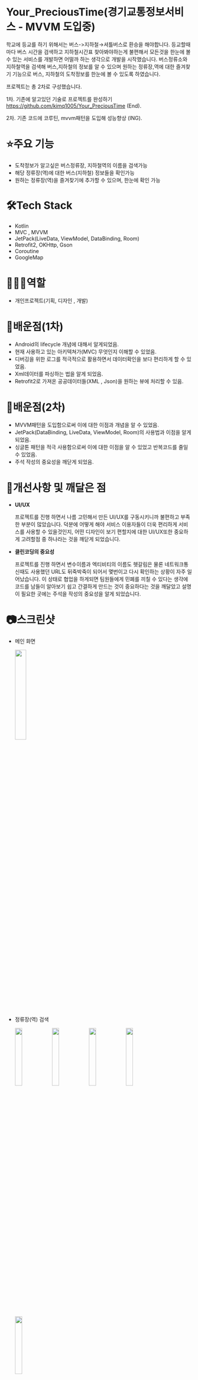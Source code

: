 # Your_PreciousTime(경기교통정보서비스 - MVVM 도입중)

학교에 등교를 하기 위해서는 버스->지하철→셔틀버스로 환승을 해야합니다. 등교할때마다 버스 시간을 검색하고 지하철시간표 찾아봐야하는게 불편해서 모든것을 한눈에 볼 수 있는 서비스를 개발하면 어떨까 하는 생각으로 개발을 시작했습니다. 버스정류소와 지하철역을 검색해 버스,지하철의 정보를 알 수 있으며  원하는 정류장,역에 대한 즐겨찾기 기능으로 버스, 지하철의 도착정보를 한눈에 볼 수 있도록 하였습니다. 

프로젝트는 총 2차로 구성했습니다. 

1차. 기존에 알고있던 기술로 프로젝트를 완성하기  https://github.com/kimq1005/Your_PreciousTime (End).  

2차. 기존 코드에 코루틴, mvvm패턴을 도입해 성능향상 (ING).



# ⭐️주요 기능
* 도착정보가 알고싶은 버스정류장, 지하철역의 이름을 검색가능
* 해당 정류장(역)에 대한 버스(지하철) 정보들을 확인가능
* 원하는 정류장(역)을 즐겨찾기에 추가할 수 있으며, 한눈에 확인 가능  

  
    
    
# 🛠Tech Stack
* Kotlin
* MVC , MVVM
* JetPack(LiveData, ViewModel, DataBinding, Room)
* Retrofit2, OKHttp, Gson 
* Coroutine
* GoogleMap


# 🧑🏻‍💻역할
* 개인프로젝트(기획, 디자인 , 개발)

# 📖배운점(1차)
* Android의 lifecycle 개념에 대해서 알게되었음.
* 현재 사용하고 있는 아키텍쳐가(MVC) 무엇인지 이해할 수 있었음.
* 디버깅을 위한 로그를 적극적으로 활용하면서 데이터확인을 보다 편리하게 할 수 있었음.
* Xml데이터를 파싱하는 법을 알게 되었음.
* Retrofit2로 가져온 공공데이터들(XML , Json)을 원하는 뷰에 처리할 수 있음.



# 📖배운점(2차)
* MVVM패턴을 도입함으로써 이에 대한 이점과 개념을 알 수 있었음.
* JetPack(DataBinding, LiveData, ViewModel, Room)의 사용법과 이점을 알게 되었음.
* 싱글톤 패턴을 적극 사용함으로써 이에 대한 이점을 알 수 있었고 반복코드를 줄일 수 있었음.
* 주석 작성의 중요성을 깨닫게 되었음. 



# 🧐개선사항 및 깨달은 점

* **UI/UX**

  프로젝트를 진행 하면서 나름 고민해서 만든 UI/UX를 구동시키니까 불편하고 부족한 부분이 많았습니다. 덕분에 어떻게 해야 서비스 이용자들이 더욱 편리하게 서비스를 사용할 수 있을것인지, 어떤 디자인이 보기 편할지에 대한 UI/UX또한 중요하게 고려할점 중 하나라는 것을 깨닫게 되었습니다.
  
* **클린코딩의 중요성**
 
  프로젝트를 진행 하면서 변수이름과 엑티비티의 이름도 헷갈림은 물론 네트워크통신때도 사용했던 URL도 뒤죽박죽이 되어서 몇번이고 다시 확인하는 상황이 자주 일어났습니다.  이 상태로 협업을 하게되면 팀원들에게 민폐를 끼칠 수 있다는 생각에 코드를 남들이 알아보기 쉽고 간결하게 만드는 것이 중요하다는 것을 깨달았고 설명이 필요한 곳에는 주석을 작성의 중요성을 알게 되었습니다.
  
  
 



# 📷스크린샷
* 메인 화면  

  <img src = "https://user-images.githubusercontent.com/68366753/154833313-2a0e1467-56d8-444a-8d4e-65f875c1fce5.png" width="25%" height="25%">   
    
      
      
  
  
* 정류장(역) 검색

  <img src = "https://user-images.githubusercontent.com/68366753/154833313-2a0e1467-56d8-444a-8d4e-65f875c1fce5.png" width="20%" height="20%">  <img src = "https://user-images.githubusercontent.com/68366753/154833623-b78084e8-0876-481e-81ee-37095d575020.png" width="20%" height="20%">  <img src = "https://user-images.githubusercontent.com/68366753/154833637-3c48804e-a15b-4749-aed2-5c204424a4e3.png" width="20%" height="20%">
  <img src = "https://user-images.githubusercontent.com/68366753/154833703-77f69573-f9a3-4a9e-be57-328d5554961b.png" width="20%" height="20%">
  <img src = "https://user-images.githubusercontent.com/68366753/156972490-35405ebe-15b3-4945-828b-03424f39ebf0.png" width="20%" height="20%">
 

 

* 즐겨찾기  
  
  <img src = "https://user-images.githubusercontent.com/68366753/154833778-2555b0fb-5ad0-4151-9f2a-69a81e93b436.png" width="20%" height="20%">  <img src = "https://user-images.githubusercontent.com/68366753/154833794-e0d1a9a0-d352-428f-b41f-8a97f8fed582.png" width="20%" height="20%">  <img src = "https://user-images.githubusercontent.com/68366753/154833814-9eeed1a5-78d2-4b4a-976a-b6c8145bc3ca.png" width="20%" height="20%">  
  
  


  





  

  


  
